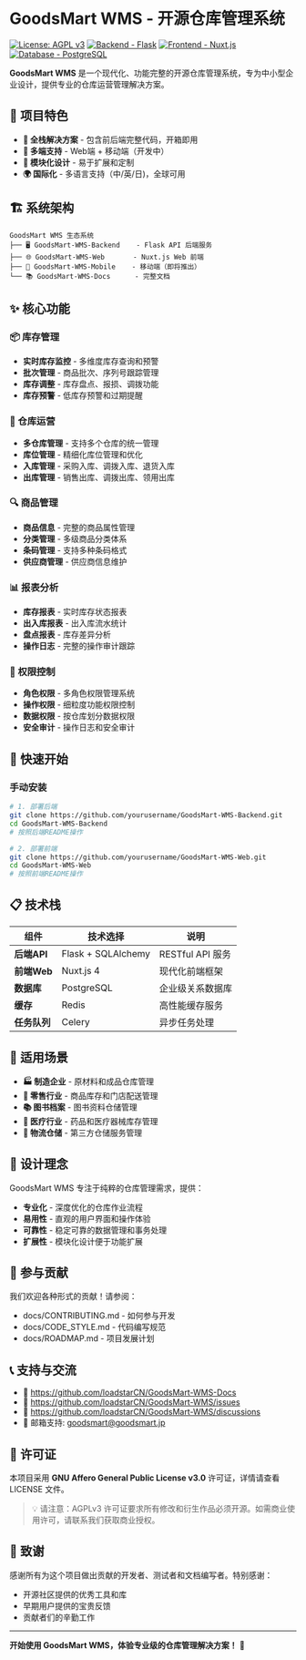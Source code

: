 # GoodsMart WMS - 开源仓库管理系统
[![License: AGPL v3](https://img.shields.io/badge/License-AGPL%20v3-blue.svg)](https://www.gnu.org/licenses/agpl-3.0)
[![Backend - Flask](https://img.shields.io/badge/Backend-Flask-green.svg)](https://flask.palletsprojects.com/)
[![Frontend - Nuxt.js](https://img.shields.io/badge/Frontend-Nuxt.js-00DC82.svg)](https://nuxt.com/)
[![Database - PostgreSQL](https://img.shields.io/badge/Database-PostgreSQL-336791.svg)](https://www.postgresql.org/)

**GoodsMart WMS** 是一个现代化、功能完整的开源仓库管理系统，专为中小型企业设计，提供专业的仓库运营管理解决方案。

## 🎯 项目特色

- **🔄 全栈解决方案** - 包含前后端完整代码，开箱即用
- **📱 多端支持** - Web端 + 移动端（开发中）
- **🔧 模块化设计** - 易于扩展和定制
- **🌍 国际化** - 多语言支持（中/英/日)，全球可用

## 🏗️ 系统架构

```
GoodsMart WMS 生态系统
├── 🖥️ GoodsMart-WMS-Backend    - Flask API 后端服务
├── 🌐 GoodsMart-WMS-Web       - Nuxt.js Web 前端
├── 📱 GoodsMart-WMS-Mobile    - 移动端（即将推出）
└── 📚 GoodsMart-WMS-Docs      - 完整文档
```

## ✨ 核心功能

### 📦 库存管理
- **实时库存监控** - 多维度库存查询和预警
- **批次管理** - 商品批次、序列号跟踪管理
- **库存调整** - 库存盘点、报损、调拨功能
- **库存预警** - 低库存预警和过期提醒

### 🏢 仓库运营
- **多仓库管理** - 支持多个仓库的统一管理
- **库位管理** - 精细化库位管理和优化
- **入库管理** - 采购入库、调拨入库、退货入库
- **出库管理** - 销售出库、调拨出库、领用出库

### 🔍 商品管理
- **商品信息** - 完整的商品属性管理
- **分类管理** - 多级商品分类体系
- **条码管理** - 支持多种条码格式
- **供应商管理** - 供应商信息维护

### 📊 报表分析
- **库存报表** - 实时库存状态报表
- **出入库报表** - 出入库流水统计
- **盘点报表** - 库存差异分析
- **操作日志** - 完整的操作审计跟踪

### 👥 权限控制
- **角色权限** - 多角色权限管理系统
- **操作权限** - 细粒度功能权限控制
- **数据权限** - 按仓库划分数据权限
- **安全审计** - 操作日志和安全审计

## 🚀 快速开始

### 手动安装
```bash
# 1. 部署后端
git clone https://github.com/yourusername/GoodsMart-WMS-Backend.git
cd GoodsMart-WMS-Backend
# 按照后端README操作

# 2. 部署前端  
git clone https://github.com/yourusername/GoodsMart-WMS-Web.git
cd GoodsMart-WMS-Web
# 按照前端README操作
```

## 📋 技术栈

| 组件 | 技术选择 | 说明 |
|------|----------|------|
| **后端API** | Flask + SQLAlchemy | RESTful API 服务 |
| **前端Web** | Nuxt.js 4 | 现代化前端框架 |
| **数据库** | PostgreSQL | 企业级关系数据库 |
| **缓存** | Redis | 高性能缓存服务 |
| **任务队列** | Celery | 异步任务处理 |

## 🌟 适用场景

- **🏭 制造企业** - 原材料和成品仓库管理
- **🛒 零售行业** - 商品库存和门店配送管理  
- **📚 图书档案** - 图书资料仓储管理
- **🏥 医疗行业** - 药品和医疗器械库存管理
- **🚚 物流仓储** - 第三方仓储服务管理

## 🎯 设计理念

GoodsMart WMS 专注于纯粹的仓库管理需求，提供：
- **专业化** - 深度优化的仓库作业流程
- **易用性** - 直观的用户界面和操作体验
- **可靠性** - 稳定可靠的数据管理和事务处理
- **扩展性** - 模块化设计便于功能扩展

## 🤝 参与贡献

我们欢迎各种形式的贡献！请参阅：

- docs/CONTRIBUTING.md - 如何参与开发
- docs/CODE_STYLE.md - 代码编写规范
- docs/ROADMAP.md - 项目发展计划

## 📞 支持与交流

- 📖 https://github.com/loadstarCN/GoodsMart-WMS-Docs
- 🐛 https://github.com/loadstarCN/GoodsMart-WMS/issues
- 💬 https://github.com/loadstarCN/GoodsMart-WMS/discussions
- 📧 邮箱支持: goodsmart@goodsmart.jp

## 📄 许可证

本项目采用 **GNU Affero General Public License v3.0** 许可证，详情请查看 LICENSE 文件。

> 💡 请注意：AGPLv3 许可证要求所有修改和衍生作品必须开源。如需商业使用许可，请联系我们获取商业授权。

## 🙏 致谢

感谢所有为这个项目做出贡献的开发者、测试者和文档编写者。特别感谢：

- 开源社区提供的优秀工具和库
- 早期用户提供的宝贵反馈
- 贡献者们的辛勤工作

---

**开始使用 GoodsMart WMS，体验专业级的仓库管理解决方案！** 🚀
